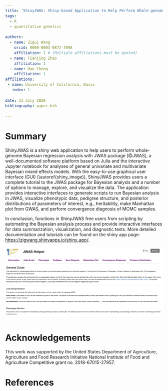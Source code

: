 ```yaml
---
title: 'ShinyJWAS: Shiny-based Application to Help Perform Whole-genome Bayesian Regression Analysis with JWAS package'
tags:
  - R
  - quantitative genetics

authors:
  - name: Zigui Wang
    orcid: 0000-0003-0872-7098
    affiliation: 1 # (Multiple affiliations must be quoted)
  - name: Tianjing Zhao
    affiliation: 1
  - name: Hao Cheng
    affiliation: 1
affiliations:
 - name: University of California, Davis
   index: 1

date: 31 July 2020
bibliography: paper.bib

---
```


# Summary

ShinyJWAS is a shiny web application to help users to perform whole-genome Bayesian regression analysis with JWAS package [@JWAS], a well-documented software platform based on Julia and the interactive Jupyter notebook for analyses of general univariate and multivariate Bayesian mixed effects models.  With the easy-to-use graphical user interface (GUI) (\autoref{shiny_image}), ShinyJWAS provides users a complete tutorial to the JWAS package for Bayesian analysis and a number of options to manage, explore, and visualize the data. The application provides interactive interfaces to generate scripts to run Bayesian analysis in JWAS, visualize phenotypic data, pedigree structure, and posterior distributions of parameters of interest, e.g., heritability, make Manhattan plot from GWAS, and perform convergence diagnosis of MCMC samples.

In conclusion, functions in ShinyJWAS free users from scripting by automating the Bayesian analysis process and provide interactive interfaces for data summarization, visualization, and diagnostic tests. More detailed documentation and tutorials can be found on the shiny app page: https://zigwang.shinyapps.io/shiny_app/.

![ShinyJWAS GUI.\label{shiny_image}](shiny_image.png)



# Acknowledgements

This work was supported by the United States Department of Agriculture, Agriculture and Food Research Initiative National Institute of Food and Agriculture Competitive grant no. 2018-67015-27957.


# References